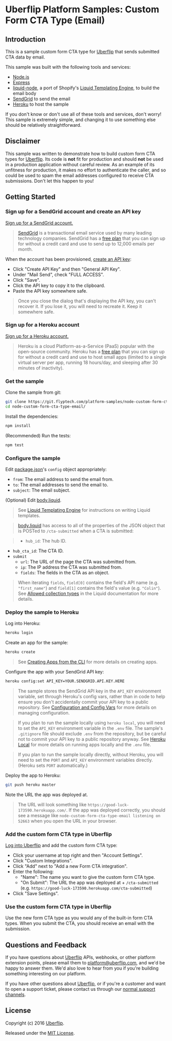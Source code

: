 # Uberflip Platform Samples: Custom Form CTA Type (Email)

## Introduction

This is a sample custom form CTA type for [Uberflip](http://www.uberflip.com/) that sends submitted CTA data by email.

This sample was built with the following tools and services:

* [Node.js](https://nodejs.org/)
* [Express](http://expressjs.com/)
* [liquid-node](https://www.npmjs.com/package/liquid-node), a port of Shopify's [Liquid Templating Engine](https://shopify.github.io/liquid/), to build the email body
* [SendGrid](https://sendgrid.com/) to send the email
* [Heroku](https://www.heroku.com/) to host the sample

If you don't know or don't use all of these tools and services, don't worry!  This sample is extremely simple, and changing it to use something else should be relatively straightforward.

## Disclaimer

This sample was written to demonstrate how to build custom form CTA types for [Uberflip](http://www.uberflip.com/). Its code is **not** fit for production and should **not** be used in a production application without careful review.  As an example of its unfitness for production, it makes no effort to authenticate the caller, and so could be used to spam the email addresses configured to receive CTA submissions. Don't let this happen to you!

## Getting Started

### Sign up for a SendGrid account and create an API key

[Sign up for a SendGrid account.](https://sendgrid.com/pricing)

> [SendGrid](https://sendgrid.com/) is a transactional email service used by many leading technology companies. SendGrid has a [free plan](https://sendgrid.com/pricing) that you can sign up for without a credit card and use to send up to 12,000 emails per month.  

When the account has been provisioned, [create an API key](https://app.sendgrid.com/settings/api_keys):

* Click "Create API Key" and then "General API Key".
* Under "Mail Send", check "FULL ACCESS".
* Click "Save".
* Click the API key to copy it to the clipboard.
* Paste the API key somewhere safe. 

> Once you close the dialog that's displaying the API key, you can't recover it.  If you lose it, you will need to recreate it.  Keep it somewhere safe.

### Sign up for a Heroku account

[Sign up for a Heroku account.](https://signup.heroku.com/)

> Heroku is a cloud Platform-as-a-Service (PaaS) popular with the open-source community. Heroku has a [free plan](https://www.heroku.com/pricing) that you can sign up for without a credit card and use to host small apps (limited to a single virtual server per app, running 18 hours/day, and sleeping after 30 minutes of inactivity).  

### Get the sample

Clone the sample from git:

```bash
git clone https://git.flyptech.com/platform-samples/node-custom-form-cta-type-email.git
cd node-custom-form-cta-type-email/
```

Install the dependencies:
```bash
npm install
```

(Recommended) Run the tests:
```bash
npm test
```

### Configure the sample

Edit [package.json](package.json)'s `config` object appropriately:

* `from`: The email address to send the email from.
* `to`: The email addresses to send the email to.
* `subject`: The email subject.

(Optional) Edit [body.liquid](body.liquid).

> See [Liquid Templating Engine](https://shopify.github.io/liquid/) for instructions on writing Liquid templates.

> [body.liquid](body.liquid) has access to all of the properties of the JSON object that is POSTed to `/cta-submitted` when a CTA is submitted:

> * `hub_id`: The hub ID.
* `hub_cta_id`: The CTA ID.
* `submit`
  * `url`: The URL of the page the CTA was submitted from.
  * `ip`: The IP address the CTA was submitted from.
  * `fields`: The fields in the CTA as an object.

> When iterating `fields`, `field[0]` contains the field's API name (e.g. `"first_name"`) and `field[1]` contains the field's value (e.g. `"Colin"`).  See [Allowed collection types](https://github.com/Shopify/liquid/wiki/liquid-for-designers#allowed-collection-types) in the Liquid documentation for more details.

### Deploy the sample to Heroku

Log into Heroku:
```bash
heroku login
```

Create an app for the sample:
```bash
heroku create
```
> See [Creating Apps from the CLI](https://devcenter.heroku.com/articles/creating-apps) for more details on creating apps.

Configure the app with your SendGrid API key:
```bash
heroku config:set API_KEY=YOUR.SENDGRID.API.KEY.HERE
```
> The sample stores the SendGrid API key in the `API_KEY` environment variable, set through Heroku's config vars, rather than in code to help ensure you don't accidentally commit your API key to a public repository.  See [Configuration and Config Vars](https://devcenter.heroku.com/articles/config-vars) for more details on managing configuration.

> If you plan to run the sample locally using `heroku local`, you will need to set the `API_KEY` environment variable in the `.env` file.  The sample's `.gitignore` file should exclude `.env` from the repository, but be careful not to commit your API key to a public repository anyway.  See [Heroku Local](https://devcenter.heroku.com/articles/heroku-local) for more details on running apps locally and the `.env` file.

> If you plan to run the sample locally directly, without Heroku, you will need to set the `PORT` and `API_KEY` environment variables directly.  (Heroku sets `PORT` automatically.)

Deploy the app to Heroku:
```bash
git push heroku master
```

Note the URL the app was deployed at.

> The URL will look something like `https://good-luck-173590.herokuapp.com/`.  If the app was deployed correctly, you should see a message like `node-custom-form-cta-type-email listening on 52663` when you open the URL in your browser.

### Add the custom form CTA type in Uberflip

[Log into Uberflip](https://app.uberflip.com/) and add the custom form CTA type:

* Click your username at top right and then "Account Settings".
* Click "Custom Integrations".
* Click "Add" next to "Add a new Form CTA integration".
* Enter the following:
  * "Name": The name you want to give the custom form CTA type.
  * "On Submit": The URL the app was deployed at + `/cta-submitted` (e.g. `https://good-luck-173590.herokuapp.com/cta-submitted`)
* Click "Save Settings".

### Use the custom form CTA type in Uberflip

Use the new form CTA type as you would any of the built-in form CTA types.  When you submit the CTA, you should receive an email with the submission.

## Questions and Feedback

If you have questions about [Uberflip](http://www.uberflip.com/) APIs, webhooks, or other platform extension points, please email them to [platform@uberflip.com](mailto:platform@uberflip.com), and we'd be happy to answer them.  We'd also love to hear from you if you're building something interesting on our platform.  

If you have other questions about [Uberflip](http://www.uberflip.com/), or if you're a customer and want to open a support ticket, please contact us through our [normal support channels](http://www.uberflip.com/contact).

## License

Copyright (c) 2016 [Uberflip](http://www.uberflip.com/).

Released under the [MIT License](LICENSE).
